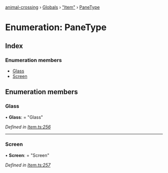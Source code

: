 [animal-crossing](../README.md) › [Globals](../globals.md) › ["Item"](../modules/_item_.md) › [PaneType](_item_.panetype.md)

# Enumeration: PaneType

## Index

### Enumeration members

* [Glass](_item_.panetype.md#glass)
* [Screen](_item_.panetype.md#screen)

## Enumeration members

###  Glass

• **Glass**: = "Glass"

*Defined in [Item.ts:256](https://github.com/Norviah/animal-crossing/blob/cd5681f/module/types/Item.ts#L256)*

___

###  Screen

• **Screen**: = "Screen"

*Defined in [Item.ts:257](https://github.com/Norviah/animal-crossing/blob/cd5681f/module/types/Item.ts#L257)*

